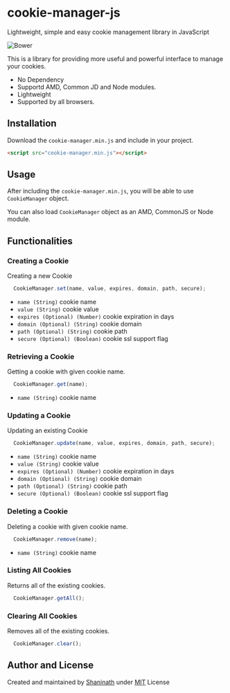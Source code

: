 # cookie-manager-js
Lightweight, simple and easy cookie management library in JavaScript

![Bower](https://img.shields.io/bower/l/MI)  

This is a library for providing more useful and powerful interface to manage your cookies.
- No Dependency
- Supportd AMD, Common JD and Node modules.
- Lightweight
- Supported by all browsers.


## Installation
Download the `cookie-manager.min.js` and include in your project.

```html
<script src="cookie-manager.min.js"></script>
```


## Usage
After including the `cookie-manager.min.js`, you will be able to use `CookieManager` object.

You can also load `CookieManager` object as an AMD, CommonJS or Node module.


## Functionalities

### Creating a Cookie
Creating a new Cookie

```js
  CookieManager.set(name, value, expires, domain, path, secure);
```
- `name (String)` cookie name
- `value (String)` cookie value
- `expires (Optional) (Number)` cookie expiration in days
- `domain (Optional) (String)` cookie domain
- `path (Optional) (String)` cookie path
- `secure (Optional) (Boolean)` cookie ssl support flag
### Retrieving a Cookie
Getting a cookie with given cookie name.

```js
  CookieManager.get(name);
```
- `name (String)` cookie name

### Updating a Cookie

Updating an existing Cookie

```js
  CookieManager.update(name, value, expires, domain, path, secure);
```
- `name (String)` cookie name
- `value (String)` cookie value
- `expires (Optional) (Number)` cookie expiration in days
- `domain (Optional) (String)` cookie domain
- `path (Optional) (String)` cookie path
- `secure (Optional) (Boolean)` cookie ssl support flag

### Deleting a Cookie
Deleting a cookie with given cookie name.

```js
  CookieManager.remove(name);
```
- `name (String)` cookie name


### Listing All Cookies
Returns all of the existing cookies.

```js
  CookieManager.getAll();
```

### Clearing All Cookies
Removes all of the existing cookies.

```js
  CookieManager.clear();
```

## Author and License
Created and maintained by [Shaninath](https://github.com/shaninathpawargit/cookie-manager-js) under [MIT](LICENSE.md) License
 
